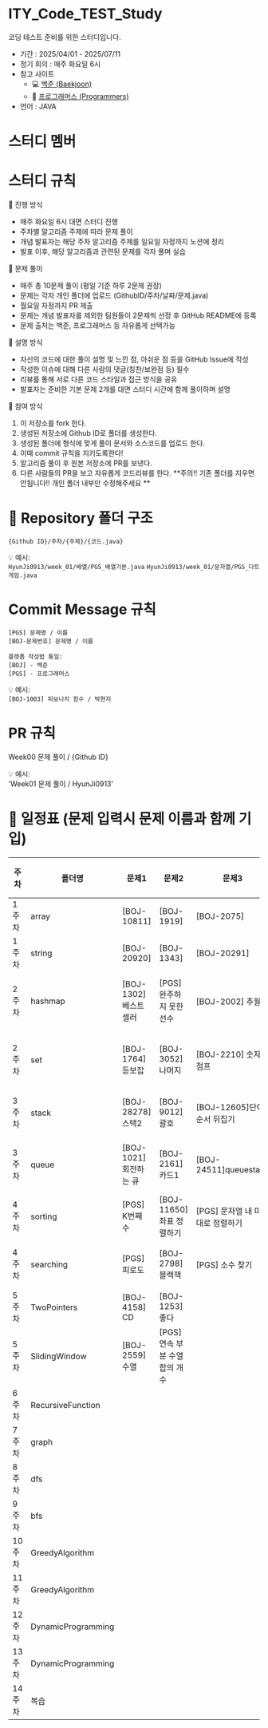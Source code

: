 # ITY_Code_TEST_Study
코딩 테스트 준비를 위한 스터디입니다.

- 기간 : 2025/04/01 - 2025/07/11
- 정기 회의 : 매주 화요일 6시
- 참고 사이트
  - 💻 [백준 (Baekjoon)](https://www.acmicpc.net/)
  - 🚀 [프로그래머스 (Programmers)](https://school.programmers.co.kr/)
- 언어 : JAVA

# 스터디 멤버


# 스터디 규칙
📌 진행 방식
- 매주 화요일 6시 대면 스터디 진행
- 주차별 알고리즘 주제에 따라 문제 풀이
- 개념 발표자는 해당 주차 알고리즘 주제를 일요일 자정까지 노션에 정리
- 발표 이후, 해당 알고리즘과 관련된 문제를 각자 풀며 실습

📌 문제 풀이
- 매주 총 10문제 풀이 (평일 기준 하루 2문제 권장)
- 문제는 각자 개인 폴더에 업로드 (GithubID/주차/날짜/문제.java)
- 월요일 자정까지 PR 제출
- 문제는 개념 발표자를 제외한 팀원들이 2문제씩 선정 후 GitHub README에 등록
- 문제 출처는 백준, 프로그래머스 등 자유롭게 선택가능

📌 설명 방식
- 자신의 코드에 대한 풀이 설명 및 느낀 점, 아쉬운 점 등을 GitHub Issue에 작성
- 작성한 이슈에 대해 다른 사람의 댓글(칭찬/보완점 등) 필수
- 리뷰를 통해 서로 다른 코드 스타일과 접근 방식을 공유
- 발표자는 준비한 기본 문제 2개를 대면 스터디 시간에 함께 풀이하며 설명

📌 참여 방식
1. 이 저장소를 fork 한다.
2. 생성된 저장소에 Github ID로 폴더를 생성한다.
3. 생성된 폴더에 형식에 맞게 풀이 문서와 소스코드를 업로드 한다.
4. 이때 commit 규칙을 지키도록한다!
5. 알고리즘 풀이 후 원본 저장소에 PR를 보낸다.
6. 다른 사람들의 PR을 보고 자유롭게 코드리뷰를 한다.
**주의!! 기존 폴더를 지우면 안됩니다!! 개인 폴더 내부만 수정해주세요 **


# 📁 Repository 폴더 구조
```
{Github ID}/주차/{주제}/{코드.java}
```
💡 예시:  
`HyunJi0913/week_01/배열/PGS_배열기본.java`
`HyunJi0913/week_01/문자열/PGS_다트게임.java`

# Commit Message 규칙
```
[PGS] 문제명 / 이름
[BOJ-문제번호] 문제명 / 이름
```
```
플랫폼 작성법 통일:
[BOJ] - 백준
[PGS] - 프로그래머스
```
💡 예시:  
`[BOJ-1003] 피보나치 함수 / 박현지`

# PR 규칙
Week00 문제 풀이 / {Github ID}

💡 예시:  
'Week01 문제 풀이 / HyunJi0913'

# 📅 일정표 (문제 입력시 문제 이름과 함께 기입)
| 주차 | 폴더명 | 문제1 | 문제2 | 문제3 | 문제4 | 문제5 (심화문제) |
|------|--------|-------|-------|-------|-------|-------|
| 1주차 | array | [BOJ-10811]  | [BOJ-1919] | [BOJ-2075] | [BOJ-13300] | [BOJ-11365] |
| 1주차 | string | [BOJ-20920] | [BOJ-1343] | [BOJ-20291] | [BOJ-1251] | [BOJ-5582] |
| 2주차 | hashmap | [BOJ-1302]베스트셀러 | [PGS] 완주하지 못한 선수 | [BOJ-2002] 추월 | [BOJ-1157] 단어 공부 | [BOJ-1620] 나는야 포켓몬 마스터 |
| 2주차 | set | [BOJ-1764]듣보잡 | [BOJ-3052] 나머지 | [BOJ-2210] 숫자판 점프 | [BOJ-7785] 회사에 있는 사람 | [BOJ-11507] 카드셋트 |
| 3주차 | stack | [BOJ-28278]스택2 | [BOJ-9012]괄호 | [BOJ-12605]단어순서 뒤집기 | [BOJ-1874] 스택 수열 | (심화)[BOJ-17298] 오큰수 |
| 3주차 | queue | [BOJ-1021]회전하는 큐 | [BOJ-2161]카드1 | [BOJ-24511]queuestack | [BOJ-11866]요세푸스 문제 0 | (심화) [PGS] 프로세스 |
| 4주차 | sorting | [PGS] K번째 수 | [BOJ-11650] 좌표 정렬하기 | [PGS] 문자열 내 마음대로 정렬하기 | [PGS] 가장 큰 수 | [BOJ-2141] 우체국 |
| 4주차 | searching | [PGS] 피로도 | [BOJ-2798] 블랙잭 | [PGS] 소수 찾기 | [PGS] 가장 가까운 같은 글자 | [BOJ-13397] 구간 나누기 2 |
| 5주차 | TwoPointers | [BOJ-4158] CD | [BOJ-1253] 좋다 |       |       |       |
| 5주차 | SlidingWindow | [BOJ-2559] 수열 | [PGS] 연속 부분 수열 합의 개수 |       |       |       |
| 6주차 | RecursiveFunction |       |       |       |       |       |
| 7주차 | graph |       |       |       |       |       |
| 8주차 | dfs |       |       |       |       |       |
| 9주차 | bfs |       |       |       |       |       |
| 10주차 | GreedyAlgorithm |       |       |       |       |       |
| 11주차 | GreedyAlgorithm |       |       |       |       |       |
| 12주차 | DynamicProgramming |       |       |       |       |       |
| 13주차 | DynamicProgramming |       |       |       |       |       |
| 14주차 | 복습 |       |       |       |       |       |
